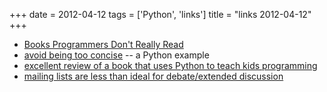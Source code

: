 +++
date = 2012-04-12
tags = ['Python', 'links']
title = "links 2012-04-12"
+++

-   [Books Programmers Don\'t Really Read]
-   [avoid being too concise] -- a Python example
-   [excellent review of a book that uses Python to teach kids
    programming]
-   [mailing lists are less than ideal for debate/extended discussion]

  [Books Programmers Don\'t Really Read]: http://www.billthelizard.com/2008/12/books-programmers-dont-really-read.html
  [avoid being too concise]: http://www.b-list.org/weblog/2006/oct/28/python-tips-dont-be-too-concise/
  [excellent review of a book that uses Python to teach kids
  programming]: http://inventwithpython.com/blog/2010/09/27/i-want-to-teach-my-kid-how-to-program/
  [mailing lists are less than ideal for debate/extended discussion]: http://tech.blog.aknin.name/2010/05/29/mailing-list-debates-considered-harmful/

